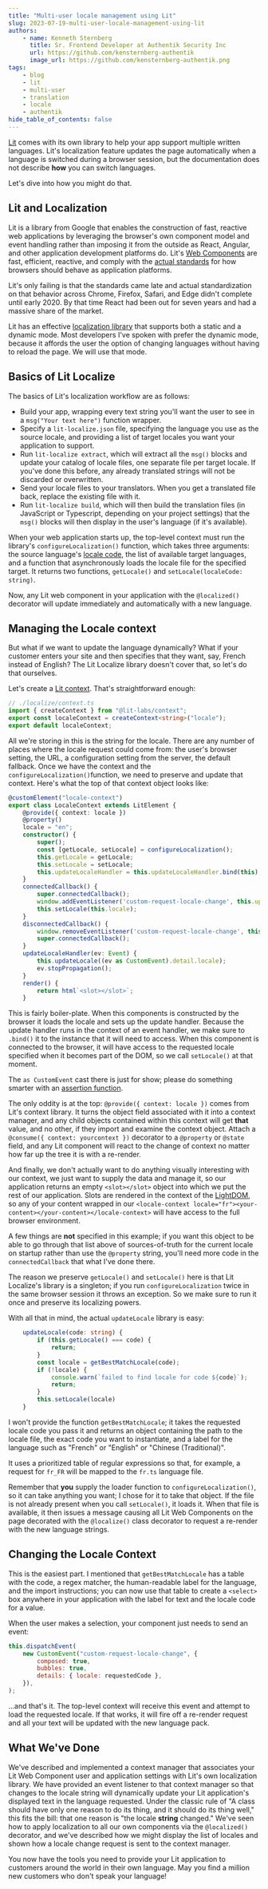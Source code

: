 ```yaml
---
title: "Multi-user locale management using Lit"
slug: 2023-07-19-multi-user-locale-management-using-lit
authors:
    - name: Kenneth Sternberg
      title: Sr. Frontend Developer at Authentik Security Inc
      url: https://github.com/kensternberg-authentik
      image_url: https://github.com/kensternberg-authentik.png
tags:
    - blog
    - lit
    - multi-user
    - translation
    - locale
    - authentik
hide_table_of_contents: false
---
```


[Lit](https://lit.dev/) comes with its own library to help your app support multiple written languages. Lit's localization feature updates the page automatically when a language is switched during a browser session, but the documentation does not describe **how** you can switch languages.

Let's dive into how you might do that.

<!--truncate-->

## Lit and Localization

Lit is a library from Google that enables the construction of fast, reactive web applications by leveraging the browser's own component model and event handling rather than imposing it from the outside as React, Angular, and other application development platforms do. Lit's [Web Components](https://modern-web.dev/) are fast, efficient, reactive, and comply with the [actual standards](https://developer.mozilla.org/en-US/docs/Web/API/Web_components) for how browsers should behave as application platforms.

Lit's only failing is that the standards came late and actual standardization on that behavior across Chrome, Firefox, Safari, and Edge didn't complete until early 2020. By that time React had been out for seven years and had a massive share of the market.

Lit has an effective [localization library](https://lit.dev/docs/localization/overview/) that supports both a static and a dynamic mode. Most developers I've spoken with prefer the dynamic mode, because it affords the user the option of changing languages without having to reload the page. We will use that mode.

## Basics of Lit Localize

The basics of Lit's localization workflow are as follows:

-   Build your app, wrapping every text string you'll want the user to see in a `msg("Your text here")` function wrapper.
-   Specify a `lit-localize.json` file, specifying the language you use as the source locale, and providing a list of target locales you want your application to support.
-   Run `lit-localize extract`, which will extract all the `msg()` blocks and update your catalog of locale files, one separate file per target locale. If you've done this before, any already translated strings will not be discarded or overwritten.
-   Send your locale files to your translators. When you get a translated file back, replace the existing file with it.
-   Run `lit-localize build`, which will then build the translation files (in JavaScript or Typescript, depending on your project settings) that the `msg()` blocks will then display in the user's language (if it's available).

When your web application starts up, the top-level context must run the library's `configureLocalization()` function, which takes three arguments: the source language's [locale code](https://www.loc.gov/standards/iso639-2/php/code_list.php), the list of available target languages, and a function that asynchronously loads the locale file for the specified target. It returns two functions, `getLocale()` and `setLocale(localeCode: string)`.

Now, any Lit web component in your application with the `@localized()` decorator will update immediately and automatically with a new language.

## Managing the Locale context

But what if we want to update the language dynamically? What if your customer enters your site and then specifies that they want, say, French instead of English? The Lit Localize library doesn't cover that, so let's do that ourselves.

Let's create a [Lit context](https://lit.dev/docs/data/context/). That's straightforward enough:

```typescript
// ./localize/context.ts
import { createContext } from "@lit-labs/context";
export const localeContext = createContext<string>("locale");
export default localeContext;
```

All we're storing in this is the string for the locale. There are any number of places where the locale request could come from: the user's browser setting, the URL, a configuration setting from the server, the default fallback. Once we have the context and the `configureLocalization()`function, we need to preserve and update that context. Here's what the top of that context object looks like:

```typescript
@customElement("locale-context")
export class LocaleContext extends LitElement {
    @provide({ context: locale })
    @property()
    locale = "en";
    constructor() {
        super();
        const [getLocale, setLocale] = configureLocalization();
        this.getLocale = getLocale;
        this.setLocale = setLocale;
        this.updateLocaleHandler = this.updateLocaleHandler.bind(this);
    }
    connectedCallback() {
        super.connectedCallback();
        window.addEventListener('custom-request-locale-change', this.updateLocaleHandler);
        this.setLocale(this.locale);
    }
    disconnectedCallback() {
        window.removeEventListener('custom-request-locale-change', this.updateLocaleHandler);
        super.connectedCallback();
    }
    updateLocaleHandler(ev: Event) {
        this.updateLocale((ev as CustomEvent).detail.locale);
        ev.stopPropagation();
    }
    render() {
        return html`<slot></slot>`;
    }

```

This is fairly boiler-plate. When this components is constructed by the browser it loads the locale and sets up the update handler. Because the update handler runs in the context of an event handler, we make sure to `.bind()` it to the instance that it will need to access. When this component is connected to the browser, it will have access to the requested locale specified when it becomes part of the DOM, so we call `setLocale()` at that moment.

The `as CustomEvent` cast there is just for show; please do something smarter with an [assertion function](https://blog.logrocket.com/assertion-functions-typescript/).

The only oddity is at the top: `@provide({ context: locale })` comes from Lit's context library. It turns the object field associated with it into a context manager, and any child objects contained within this context will get **that** value, and no other, if they import and examine the context object. Attach a `@consume({ context: yourcontext })` decorator to a `@property` or `@state` field, and any Lit component will react to the change of context no matter how far up the tree it is with a re-render.

And finally, we don't actually want to do anything visually interesting with our context, we just want to supply the data and manage it, so our application returns an empty `<slot></slot>` object into which we put the rest of our application. Slots are rendered in the context of the [LightDOM](https://lit-element.readthedocs.io/en/v0.6.4/docs/templates/slots/), so any of your content wrapped in our `<locale-context locale="fr"><your-content></your-content></locale-context>` will have access to the full browser environment.

A few things are **not** specified in this example; if you want this object to be able to go through that list above of sources-of-truth for the current locale on startup rather than use the `@property` string, you'll need more code in the `connectedCallback` that what I've done there.

The reason we preserve `getLocale()` and `setLocale()` here is that Lit Localize's library is a singleton; if you run `configureLocalization` twice in the same browser session it throws an exception. So we make sure to run it once and preserve its localizing powers.

With all that in mind, the actual `updateLocale` library is easy:

```typescript
    updateLocale(code: string) {
        if (this.getLocale() === code) {
            return;
        }
        const locale = getBestMatchLocale(code);
        if (!locale) {
            console.warn(`failed to find locale for code ${code}`);
            return;
        }
        this.setLocale(locale)
    }
```

I won't provide the function `getBestMatchLocale`; it takes the requested locale code you pass it and returns an object containing the path to the locale file, the exact code you want to instantiate, and a label for the language such as "French" or "English" or "Chinese (Traditional)".

It uses a prioritized table of regular expressions so that, for example, a request for `fr_FR` will be mapped to the `fr.ts` language file.

Remember that **you** supply the loader function to `configureLocalization()`, so it can take anything you want; I chose for it to take that object. If the file is not already present when you call `setLocale()`, it loads it. When that file is available, it then issues a message causing all Lit Web Components on the page decorated with the `@localize()` class decorator to request a re-render with the new language strings.

## Changing the Locale Context

This is the easiest part. I mentioned that `getBestMatchLocale` has a table with the code, a regex matcher, the human-readable label for the language, and the import instructions; you can now use that table to create a `<select>` box anywhere in your application with the label for text and the locale code for a value.

When the user makes a selection, your component just needs to send an event:

```javascript
this.dispatchEvent(
    new CustomEvent("custom-request-locale-change", {
        composed: true,
        bubbles: true,
        details: { locale: requestedCode },
    }),
);
```

...and that's it. The top-level context will receive this event and attempt to load the requested locale. If that works, it will fire off a re-render request and all your text will be updated with the new language pack.

## What We've Done

We've described and implemented a context manager that associates your Lit Web Component user and application settings with Lit's own localization library. We have provided an event listener to that context manager so that changes to the locale string will dynamically update your Lit application's displayed text in the language requested. Under the classic rule of "A class should have only one reason to do its thing, and it should do its thing well," this fits the bill: that one reason is "the locale **string** changed." We've seen how to apply localization to all our own components via the `@localized()` decorator, and we've described how we might display the list of locales and shown how a locale change request is sent to the context manager.

You now have the tools you need to provide your Lit application to customers around the world in their own language. May you find a million new customers who don't speak your language!
